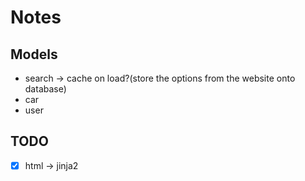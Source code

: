 # Notes

## Models

- search -> cache on load?(store the options from the website onto database)
- car
- user

## TODO

- [x] html -> jinja2
